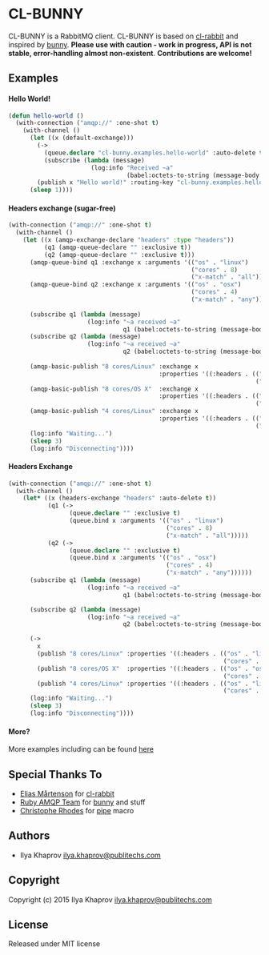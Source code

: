 # CL-BUNNY
CL-BUNNY is a RabbitMQ client. CL-BUNNY is based on [cl-rabbit](https://github.com/lokedhs/cl-rabbit) and inspired by [bunny](https://github.com/ruby-amqp/bunny).
**Please use with caution - work in progress, API is not stable, error-handling almost non-existent**. **Contributions are welcome!**

## Examples
#### Hello World!

```lisp
(defun hello-world ()
  (with-connection ("amqp://" :one-shot t)
    (with-channel ()
      (let ((x (default-exchange)))
        (->
          (queue.declare "cl-bunny.examples.hello-world" :auto-delete t)
          (subscribe (lambda (message)
                       (log:info "Received ~a"
                                 (babel:octets-to-string (message-body message))))))
        (publish x "Hello world!" :routing-key "cl-bunny.examples.hello-world"))
      (sleep 1))))
```
#### Headers exchange (sugar-free)

```lisp
(with-connection ("amqp://" :one-shot t)
  (with-channel ()
    (let ((x (amqp-exchange-declare "headers" :type "headers"))
          (q1 (amqp-queue-declare "" :exclusive t))
          (q2 (amqp-queue-declare "" :exclusive t)))
      (amqp-queue-bind q1 :exchange x :arguments '(("os" . "linux")
                                                   ("cores" . 8)
                                                   ("x-match" . "all")))
      (amqp-queue-bind q2 :exchange x :arguments '(("os" . "osx")
                                                   ("cores" . 4)
                                                   ("x-match" . "any")))
      
      (subscribe q1 (lambda (message)
                      (log:info "~a received ~a"
                                q1 (babel:octets-to-string (message-body message)))))
      (subscribe q2 (lambda (message)
                      (log:info "~a received ~a"
                                q2 (babel:octets-to-string (message-body message)))))
                      
      (amqp-basic-publish "8 cores/Linux" :exchange x
                                          :properties '((:headers . (("os" . "linux")
                                                                     ("cores" . 8)))))
      (amqp-basic-publish "8 cores/OS X"  :exchange x
                                          :properties '((:headers . (("os" . "osx")
                                                                     ("cores" . 8)))))
      (amqp-basic-publish "4 cores/Linux" :exchange x
                                          :properties '((:headers . (("os" . "linux")
                                                                     ("cores" . 4)))))
      (log:info "Waiting...")
      (sleep 3)
      (log:info "Disconnecting"))))
```

#### Headers Exchange
```lisp
(with-connection ("amqp://" :one-shot t)
  (with-channel ()
    (let* ((x (headers-exchange "headers" :auto-delete t))
           (q1 (->
                 (queue.declare "" :exclusive t)
                 (queue.bind x :arguments '(("os" . "linux")
                                            ("cores" . 8)
                                            ("x-match" . "all")))))
           (q2 (->
                 (queue.declare "" :exclusive t)
                 (queue.bind x :arguments '(("os" . "osx")
                                            ("cores" . 4)
                                            ("x-match" . "any"))))))
      (subscribe q1 (lambda (message)
                      (log:info "~a received ~a"
                                q1 (babel:octets-to-string (message-body message)))))

      (subscribe q2 (lambda (message)
                      (log:info "~a received ~a"
                                q2 (babel:octets-to-string (message-body message)))))

      (->
        x
        (publish "8 cores/Linux" :properties '((:headers . (("os" . "linux")
                                                            ("cores" . 8)))))
        (publish "8 cores/OS X"  :properties '((:headers . (("os" . "osx")
                                                            ("cores" . 8)))))
        (publish "4 cores/Linux" :properties '((:headers . (("os" . "linux")
                                                            ("cores" . 4))))))
      (log:info "Waiting...")
      (sleep 3)
      (log:info "Disconnecting"))))
```

#### More?
More examples including can be found [here](examples)

## Special Thanks To
* [Elias Mårtenson](https://github.com/lokedhs) for [cl-rabbit](https://github.com/lokedhs/cl-rabbit)
* [Ruby AMQP Team](https://github.com/ruby-amqp) for [bunny](https://github.com/ruby-amqp/bunny) and stuff
* [Christophe Rhodes](http://christophe.rhodes.io/) for [pipe](http://christophe.rhodes.io/notes/blog/posts/2014/code_walking_for_pipe_sequencing/) macro

## Authors
* Ilya Khaprov <ilya.khaprov@publitechs.com>

## Copyright
Copyright (c) 2015 Ilya Khaprov <ilya.khaprov@publitechs.com>

## License
Released under MIT license
